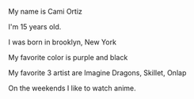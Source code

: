 My name is Cami Ortiz

I'm 15 years old.

I was born in brooklyn, New York

My favorite color is purple and black

My favorite 3 artist are Imagine Dragons, Skillet, Onlap

On the weekends I like to watch anime.
